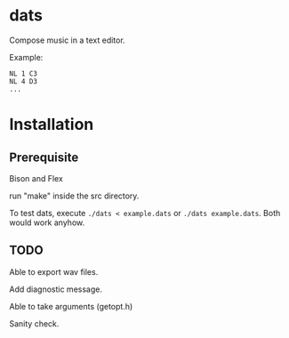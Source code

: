 # dats
Compose music in a text editor.


Example:
```
NL 1 C3
NL 4 D3
...
```
# Installation
## Prerequisite
Bison and Flex

run "make" inside the src directory.

To test dats, execute `./dats < example.dats` or `./dats example.dats`.
Both would work anyhow.

## TODO
Able to export wav files.

Add diagnostic message.

Able to take arguments (getopt.h)

Sanity check.


